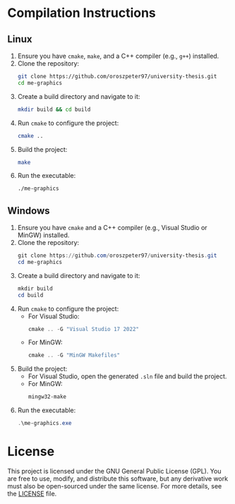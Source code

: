 # Compilation Instructions

## Linux
1. Ensure you have `cmake`, `make`, and a C++ compiler (e.g., `g++`) installed.
2. Clone the repository:
   ```bash
   git clone https://github.com/oroszpeter97/university-thesis.git
   cd me-graphics
   ```
3. Create a build directory and navigate to it:
   ```bash
   mkdir build && cd build
   ```
4. Run `cmake` to configure the project:
   ```bash
   cmake ..
   ```
5. Build the project:
   ```bash
   make
   ```
6. Run the executable:
   ```bash
   ./me-graphics
   ```

## Windows
1. Ensure you have `cmake` and a C++ compiler (e.g., Visual Studio or MinGW) installed.
2. Clone the repository:
   ```powershell
   git clone https://github.com/oroszpeter97/university-thesis.git
   cd me-graphics
   ```
3. Create a build directory and navigate to it:
   ```powershell
   mkdir build
   cd build
   ```
4. Run `cmake` to configure the project:
   - For Visual Studio:
     ```powershell
     cmake .. -G "Visual Studio 17 2022"
     ```
   - For MinGW:
     ```powershell
     cmake .. -G "MinGW Makefiles"
     ```
5. Build the project:
   - For Visual Studio, open the generated `.sln` file and build the project.
   - For MinGW:
     ```powershell
     mingw32-make
     ```
6. Run the executable:
   ```powershell
   .\me-graphics.exe
   ```

# License

This project is licensed under the GNU General Public License (GPL). You are free to use, modify, and distribute this software, but any derivative work must also be open-sourced under the same license. For more details, see the [LICENSE](./LICENSE) file.
